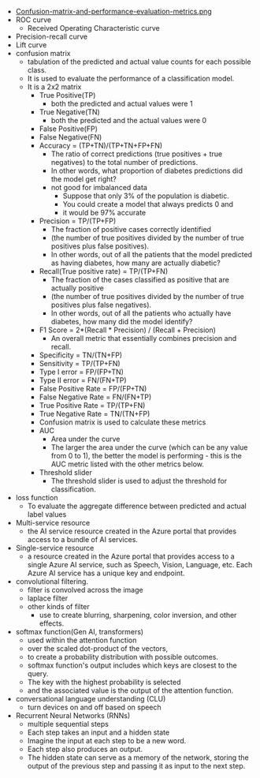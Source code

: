- [Confusion-matrix-and-performance-evaluation-metrics.png](Confusion-matrix-and-performance-evaluation-metrics.png)
- ROC curve
  - Received Operating Characteristic curve
- Precision-recall curve
- Lift curve
- confusion matrix
  - tabulation of the predicted and actual value counts for each possible class. 
  - It is used to evaluate the performance of a classification model.
  - It is a 2x2 matrix
    - True Positive(TP)
      - both the predicted and actual values were 1
    - True Negative(TN)
      - both the predicted and the actual values were 0
    - False Positive(FP)
    - False Negative(FN)
    - Accuracy = (TP+TN)/(TP+TN+FP+FN)
      - The ratio of correct predictions (true positives + true negatives) to the total number of predictions. 
      - In other words, what proportion of diabetes predictions did the model get right?
      - not good for imbalanced data
        - Suppose that only 3% of the population is diabetic. 
        - You could create a model that always predicts 0 and 
        - it would be 97% accurate
    - Precision = TP/(TP+FP)
      -  The fraction of positive cases correctly identified 
      - (the number of true positives divided by the number of true positives plus false positives).
      - In other words, out of all the patients that the model predicted as having diabetes, how many are actually diabetic?
    - Recall(True positive rate) = TP/(TP+FN)
      - The fraction of the cases classified as positive that are actually positive 
      - (the number of true positives divided by the number of true positives plus false negatives). 
      - In other words, out of all the patients who actually have diabetes, how many did the model identify?
    - F1 Score = 2*(Recall * Precision) / (Recall + Precision)
      - An overall metric that essentially combines precision and recall.
    - Specificity = TN/(TN+FP)
    - Sensitivity = TP/(TP+FN)
    - Type I error = FP/(FP+TN)
    - Type II error = FN/(FN+TP)
    - False Positive Rate = FP/(FP+TN)
    - False Negative Rate = FN/(FN+TP)
    - True Positive Rate = TP/(TP+FN)
    - True Negative Rate = TN/(TN+FP)
    - Confusion matrix is used to calculate these metrics
    - AUC
      - Area under the curve
      - The larger the area under the curve (which can be any value from 0 to 1), the better the model is performing - this is the AUC metric listed with the other metrics below.
    - Threshold slider
      - The threshold slider is used to adjust the threshold for classification.
- loss function
  - To evaluate the aggregate difference between predicted and actual label values
- Multi-service resource
  - the AI service resource created in the Azure portal that provides access to a bundle of AI services.
- Single-service resource
  - a resource created in the Azure portal that provides access to a single Azure AI service, such as Speech, Vision, Language, etc. Each Azure AI service has a unique key and endpoint.
- convolutional filtering.
  - filter is convolved across the image
  - laplace filter
  - other kinds of filter
    - use to create blurring, sharpening, color inversion, and other effects.
- softmax function(Gen AI, transformers)
  - used within the attention function
  - over the scaled dot-product of the vectors, 
  - to create a probability distribution with possible outcomes.
  - softmax function's output includes which keys are closest to the query.
  - The key with the highest probability is selected
  - and the associated value is the output of the attention function.
- conversational language understanding (CLU)
  - turn devices on and off based on speech
- Recurrent Neural Networks (RNNs)
  - multiple sequential steps
  - Each step takes an input and a hidden state
  - Imagine the input at each step to be a new word. 
  - Each step also produces an output.
  - The hidden state can serve as a memory of the network, storing the output of the previous step and passing it as input to the next step.
